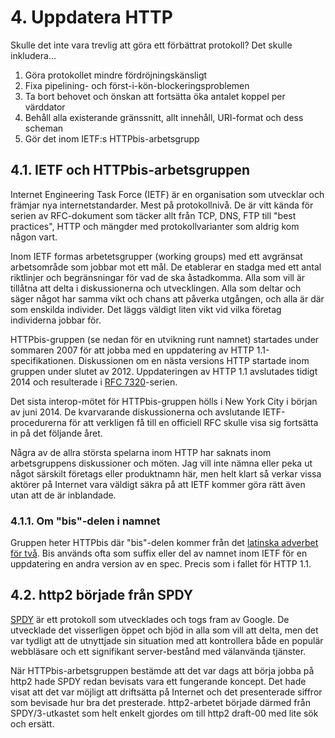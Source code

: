 # 4. Uppdatera HTTP

Skulle det inte vara trevlig att göra ett förbättrat protokoll? Det skulle inkludera...

1. Göra protokollet mindre fördröjningskänsligt
2. Fixa pipelining- och först-i-kön-blockeringsproblemen
3. Ta bort behovet och önskan att fortsätta öka antalet koppel per värddator
4. Behåll alla existerande gränssnitt, allt innehåll, URI-format och dess scheman
5. Gör det inom IETF:s HTTPbis-arbetsgrupp

## 4.1. IETF och HTTPbis-arbetsgruppen

Internet Engineering Task Force (IETF) är en organisation som utvecklar och
främjar nya internetstandarder. Mest på protokollnivå. De är vitt kända för
serien av RFC-dokument som täcker allt från TCP, DNS, FTP till "best
practices", HTTP och mängder med protokollvarianter som aldrig kom någon vart.

Inom IETF formas arbetetsgrupper (working groups) med ett avgränsat
arbetsområde som jobbar mot ett mål. De etablerar en stadga med ett antal
riktlinjer och begränsningar för vad de ska åstadkomma. Alla som vill är
tillåtna att delta i diskussionerna och utvecklingen. Alla som deltar och
säger något har samma vikt och chans att påverka utgången, och alla är där som
enskilda individer. Det läggs väldigt liten vikt vid vilka företag individerna
jobbar för.

HTTPbis-gruppen (se nedan för en utvikning runt namnet) startades under
sommaren 2007 för att jobba med en uppdatering av HTTP
1.1-specifikationen. Diskussionen om en nästa versions HTTP startade inom
gruppen under slutet av 2012. Uppdateringen av HTTP 1.1 avslutades tidigt 2014
och resulterade i [RFC 7320](https://tools.ietf.org/html/rfc7320)-serien.

Det sista interop-mötet för HTTPbis-gruppen hölls i New York City i början av
juni 2014. De kvarvarande diskussionerna och avslutande IETF-procedurerna för
att verkligen få till en officiell RFC skulle visa sig fortsätta in på det
följande året.

Några av de allra största spelarna inom HTTP har saknats inom arbetsgruppens
diskussioner och möten. Jag vill inte nämna eller peka ut något särskilt
företags eller produktnamn här, men helt klart så verkar vissa aktörer på
Internet vara väldigt säkra på att IETF kommer göra rätt även utan att de är
inblandade.

### 4.1.1. Om "bis"-delen i namnet

Gruppen heter HTTPbis där "bis"-delen kommer från det [latinska adverbet för
två](https://sv.wiktionary.org/wiki/bis).  Bis används ofta som suffix eller
del av namnet inom IETF för en uppdatering en andra version av en spec. Precis
som i fallet för HTTP 1.1.

## 4.2. http2 började från SPDY

[SPDY](https://en.wikipedia.org/wiki/SPDY) är ett protokoll som utvecklades och
togs fram av Google. De utvecklade det visserligen öppet och bjöd in alla som
vill att delta, men det var tydligt att de utnyttjade sin situation med att
kontrollera både en populär webbläsare och ett signifikant server-bestånd med
välanvända tjänster.

När HTTPbis-arbetsgruppen bestämde att det var dags att börja jobba på http2
hade SPDY redan bevisats vara ett fungerande koncept. Det hade visat att det
var möjligt att driftsätta på Internet och det presenterade siffror som bevisade
hur bra det presterade. http2-arbetet började därmed från SPDY/3-utkastet som
helt enkelt gjordes om till http2 draft-00 med lite sök och ersätt.
